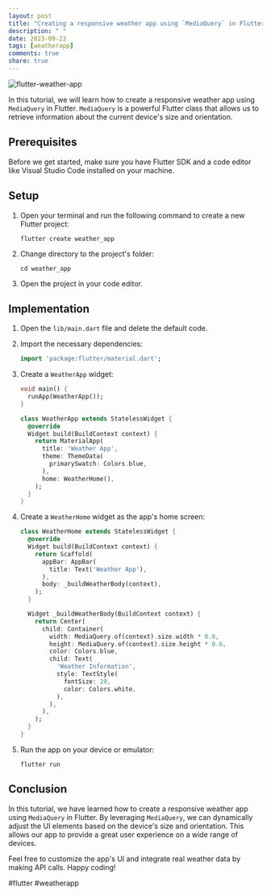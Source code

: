 ```yaml
---
layout: post
title: "Creating a responsive weather app using `MediaQuery` in Flutter"
description: " "
date: 2023-09-23
tags: [weatherapp]
comments: true
share: true
---
```


![flutter-weather-app](https://example.com/images/flutter-weather-app.jpg)

In this tutorial, we will learn how to create a responsive weather app using `MediaQuery` in Flutter. `MediaQuery` is a powerful Flutter class that allows us to retrieve information about the current device's size and orientation.

## Prerequisites

Before we get started, make sure you have Flutter SDK and a code editor like Visual Studio Code installed on your machine.

## Setup

1. Open your terminal and run the following command to create a new Flutter project:
   ```
   flutter create weather_app
   ```

2. Change directory to the project's folder:
   ```
   cd weather_app
   ```

3. Open the project in your code editor.

## Implementation

1. Open the `lib/main.dart` file and delete the default code.

2. Import the necessary dependencies:
   ```dart
   import 'package:flutter/material.dart';
   ```

3. Create a `WeatherApp` widget:
   ```dart
   void main() {
     runApp(WeatherApp());
   }

   class WeatherApp extends StatelessWidget {
     @override
     Widget build(BuildContext context) {
       return MaterialApp(
         title: 'Weather App',
         theme: ThemeData(
           primarySwatch: Colors.blue,
         ),
         home: WeatherHome(),
       );
     }
   }
   ```

4. Create a `WeatherHome` widget as the app's home screen:
   ```dart
   class WeatherHome extends StatelessWidget {
     @override
     Widget build(BuildContext context) {
       return Scaffold(
         appBar: AppBar(
           title: Text('Weather App'),
         ),
         body: _buildWeatherBody(context),
       );
     }

     Widget _buildWeatherBody(BuildContext context) {
       return Center(
         child: Container(
           width: MediaQuery.of(context).size.width * 0.8,
           height: MediaQuery.of(context).size.height * 0.6,
           color: Colors.blue,
           child: Text(
             'Weather Information',
             style: TextStyle(
               fontSize: 20,
               color: Colors.white,
             ),
           ),
         ),
       );
     }
   }
   ```

5. Run the app on your device or emulator:
   ```
   flutter run
   ```

## Conclusion

In this tutorial, we have learned how to create a responsive weather app using `MediaQuery` in Flutter. By leveraging `MediaQuery`, we can dynamically adjust the UI elements based on the device's size and orientation. This allows our app to provide a great user experience on a wide range of devices.

Feel free to customize the app's UI and integrate real weather data by making API calls. Happy coding!

#flutter #weatherapp